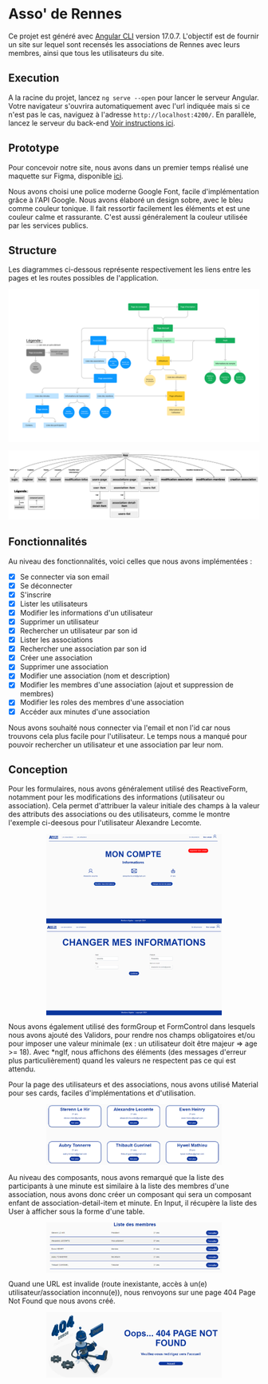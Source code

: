 # Asso' de Rennes

Ce projet est généré avec [Angular CLI](https://github.com/angular/angular-cli) version 17.0.7. L'objectif est de fournir un site sur lequel sont recensés les associations de Rennes avec leurs membres, ainsi que tous les utilisateurs du site. 

## Execution

A la racine du projet, lancez `ng serve --open` pour lancer le serveur Angular. Votre navigateur s'ouvrira automatiquement avec l'url indiquée mais si ce n'est pas le cas, naviguez à l'adresse `http://localhost:4200/`. En parallèle, lancez le serveur du back-end [Voir instructions ici](https://github.com/Sterenn35/fr-administration/blob/master/README.md).

## Prototype

Pour concevoir notre site, nous avons dans un premier temps réalisé une maquette sur Figma, disponible [ici]([https://www.figma.com/proto/SjSrg8LIlCfCPDhcexwbzI/Maquette-WM?type=design&node-id=53-222&t=UNXyD6K2QHa3EE9E-0&scaling=min-zoom&page-id=0%3A1&starting-point-node-id=7%3A288](https://www.figma.com/proto/SjSrg8LIlCfCPDhcexwbzI/Maquette-WM?type=design&node-id=7-288&t=njYZBv6gG1S54qhm-1&scaling=min-zoom&page-id=0%3A1&starting-point-node-id=7%3A288&mode=design)).

Nous avons choisi une police moderne Google Font, facile d'implémentation grâce à l'API Google. Nous avons élaboré un design sobre, avec le bleu comme couleur tonique. Il fait ressortir facilement les éléments et est une couleur calme et rassurante. C'est aussi généralement la couleur utilisée par les services publics. 

## Structure

Les diagrammes ci-dessous représente respectivement les liens entre les pages et les routes possibles de l'application.

![](images/site_map.png)

![](images/routes.png)

## Fonctionnalités

Au niveau des fonctionnalités, voici celles que nous avons implémentées : 

- [x] Se connecter via son email
- [x] Se déconnecter
- [x] S'inscrire
- [x] Lister les utilisateurs
- [x] Modifier les informations d'un utilisateur
- [x] Supprimer un utilisateur
- [x] Rechercher un utilisateur par son id
- [x] Lister les associations
- [x] Rechercher une association par son id
- [x] Créer une association
- [x] Supprimer une association
- [x] Modifier une association (nom et description)
- [x] Modifier les membres d'une association (ajout et suppression de membres)
- [x] Modifier les roles des membres d'une association
- [x] Accéder aux minutes d'une association

Nous avons souhaité nous connecter via l'email et non l'id car nous trouvons cela plus facile pour l'utilisateur. Le temps nous a manqué pour pouvoir rechercher un utilisateur et une association par leur nom.

## Conception

Pour les formulaires, nous avons généralement utilisé des ReactiveForm, notamment pour les modifications des informations (utilisateur ou association). Cela permet d'attribuer la valeur initiale des champs à la valeur des attributs des associations ou des utilisateurs, comme le montre l'exemple ci-deesous pour l'utilisateur Alexandre Lecomte. 

<div align="center"><img src="images/compte.png" width="70%" align="center"/></div>

<div align="center"><img src="images/modification_compte.png" width="70%" align="center"/></div>

Nous avons également utilisé des formGroup et FormControl dans lesquels nous avons ajouté des Validors, pour rendre nos champs obligatoires et/ou pour imposer une valeur minimale (ex : un utilisateur doit être majeur => age >= 18). Avec *ngIf, nous affichons des éléments (des messages d'erreur plus particulièrement) quand les valeurs ne respectent pas ce qui est attendu. 

Pour la page des utilisateurs et des associations, nous avons utilisé Material pour ses cards, faciles d'implémentations et d'utilisation. 

<div align="center"><img src="images/users.png" width="70%" /></div>

Au niveau des composants, nous avons remarqué que la liste des participants à une minute est similaire à la liste des membres d'une association, nous avons donc créer un composant qui sera un composant enfant de association-detail-item et minute. En Input, il récupère la liste des User à afficher sous la forme d'une table. 

<div align="center"><img src="images/liste_membres.png" width="70%" align="center"/></div>


Quand une URL est invalide (route inexistante, accès à un(e) utilisateur/association inconnu(e)), nous renvoyons sur une page 404 Page Not Found que nous avons créé.

<div align="center"><img src="images/page_not_found.png" width="70%" align="center"/></div>
